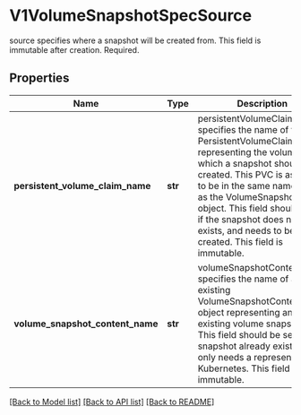 # V1VolumeSnapshotSpecSource

source specifies where a snapshot will be created from. This field is immutable after creation. Required.
## Properties
Name | Type | Description | Notes
------------ | ------------- | ------------- | -------------
**persistent_volume_claim_name** | **str** | persistentVolumeClaimName specifies the name of the PersistentVolumeClaim object representing the volume from which a snapshot should be created. This PVC is assumed to be in the same namespace as the VolumeSnapshot object. This field should be set if the snapshot does not exists, and needs to be created. This field is immutable. | [optional] 
**volume_snapshot_content_name** | **str** | volumeSnapshotContentName specifies the name of a pre-existing VolumeSnapshotContent object representing an existing volume snapshot. This field should be set if the snapshot already exists and only needs a representation in Kubernetes. This field is immutable. | [optional] 

[[Back to Model list]](../README.md#documentation-for-models) [[Back to API list]](../README.md#documentation-for-api-endpoints) [[Back to README]](../README.md)


